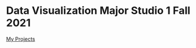 # Data Visualization Major Studio 1 Fall 2021
[My Projects](https://zorawan.github.io/MajorStudio1/)
